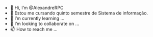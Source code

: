- 👋 Hi, I’m @AlexandreRPC
- 👀 Estou me cursando quinto semestre de Sistema de informação.
- 🌱 I’m currently learning ...
- 💞️ I’m looking to collaborate on ...
- 📫 How to reach me ...

<!---
AlexandreRPC/AlexandreRPC is a ✨ special ✨ repository because its `README.md` (this file) appears on your GitHub profile.
You can click the Preview link to take a look at your changes.
--->
